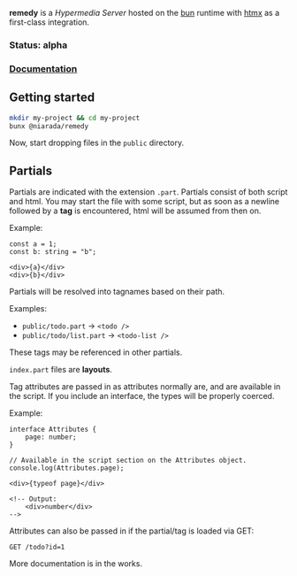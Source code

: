 **remedy** is a *Hypermedia Server* hosted on the [bun](https://bun.sh) runtime with [htmx](https://htmx.org) as a first-class integration.


### Status: alpha

### [Documentation](https://remedy.niarada.io)

## Getting started

```sh
mkdir my-project && cd my-project
bunx @niarada/remedy
```

Now, start dropping files in the `public` directory.

## Partials

Partials are indicated with the extension `.part`.  Partials consist of both script and html.  You may start the file with some script, but as soon as a newline followed by a **tag** is encountered, html will be assumed from then on.

Example:

```
const a = 1;
const b: string = "b";

<div>{a}</div>
<div>{b}</div>
```

Partials will be resolved into tagnames based on their path.

Examples:
- `public/todo.part` → `<todo />`
- `public/todo/list.part` → `<todo-list />`

These tags may be referenced in other partials.

`index.part` files are **layouts**.

Tag attributes are passed in as attributes normally are, and are available in the script.  If you include an interface, the types will be properly coerced.

Example:

```
interface Attributes {
    page: number;
}

// Available in the script section on the Attributes object.
console.log(Attributes.page);

<div>{typeof page}</div>

<!-- Output:
    <div>number</div>
-->
```

Attributes can also be passed in if the partial/tag is loaded via GET:

`GET /todo?id=1`

More documentation is in the works.
